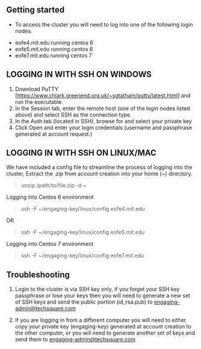 <h2> Getting started </h2>

* To access the cluster you will need to log into one of the following login nodes.

 - eofe4.mit.edu   running centos 6
 - eofe5.mit.edu   running centos 6
 - eofe7.mit.edu   running centos 7


<h2> LOGGING IN WITH SSH ON WINDOWS</h2>

1. Download PuTTY [https://www.chiark.greenend.org.uk/~sgtatham/putty/latest.html] and run the executable.
2. In the Session tab, enter the remote host (one of the login nodes listed above) and select SSH as the connection type.
3. In the Auth tab (located in SSH), browse for and select your private key
4. Click Open and enter your login credentials (username and passphrase generated at account request.)


<h2> LOGGING IN WITH SSH ON LINUX/MAC </h2>

We have included a config file to streamline the process of logging into the cluster, 
Extract the .zip from account creation into your home (~) directory.

> unzip /path/to/file.zip -d ~

Logging into Centos 6 environment 

>  ssh -F ~/engaging-key/linux/config eofe4.mit.edu

 OR

>  ssh -F ~/engaging-key/linux/config eofe5.mit.edu    

Logging into Centos 7 environment

>  ssh -F ~/engaging-key/linux/config eofe7.mit.edu   

<h2> Troubleshooting </h2>

1. Login to the cluster is via SSH key only, if you forget your SSH key passphrase or lose your keys then you will need to generate a new set of SSH keys and send the public portion (id_rsa.pub) to engaging-admin@techsquare.com

2. If you are logging in from a different computer you will need to either copy your private key (engaging-key) generated at account creation to the other computer, or you will need to generate another set of keys and send them to engaging-admin@techsquare.com
 

